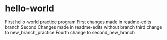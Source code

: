 # hello-world
First hello-world practice program
First changes made in readme-edits branch
Second Changes made in readme-edits without branch
third change to new_branch_practice
Fourth change to second_new_branch
